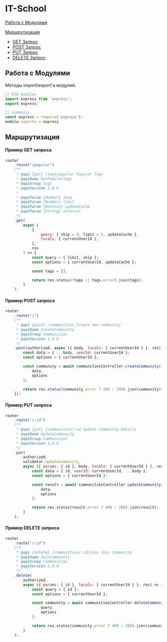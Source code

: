 # IT-School

[Работа с Модулями](#работа-с-модулями)

[Маршрутизация](#маршрутизация)
- [GET Запрос](#пример-get-запроса)
- [POST Запрос](#пример-post-запроса)
- [PUT Запрос](#пример-put-запроса)
- [DELETE Запрос](#пример-delete-запроса)

## Работа с Модулями
Методы import/export'а модулей.

```js
// ES6 modules
import express from 'express';
export express;
```

```js
// Commonjs
const express = require('express');
module.exports = express
```

## Маршрутизация

#### Пример GET запроса
```js
router
    .route("/popular")
    /**
     * @api {get} /tags/popular Popular Tags
     * @apiName GetPopularTags
     * @apiGroup Tags
     * @apiVersion 1.0.0
     *
     * @apiParam {Number} skip
     * @apiParam {Number} limit
     * @apiParam {Boolean} updateCache
     * @apiParam {String} interval
     */
    .get(
        async (
            {
                query: { skip = 0, limit = 5, updateCache },
                locals: { currentUserId },
            },
            res
        ) => {
            const query = { limit, skip };
            const options = { currentUserId, updateCache };

            const tags = [];

            return res.status(!tags || tags.error).json(tags);
        }
    );
```

#### Пример POST запроса
```js
router
    .route("/")
    /**
     * @api {post} /communities Create new community
     * @apiName CreateCommunity
     * @apiGroup Communities
     * @apiVersion 1.0.0
     */
    .post(authorized, async ({ body, locals: { currentUserId } }, res) => {
        const data = { ...body, userId: currentUserId };
        const options = { currentUserId };

        const community = await communitiesController.createCommunity(
            data,
            options
        );

        return res.status(community.error ? 400 : 200).json(community);
    });
```

#### Пример PUT запроса
```js
router
    .route("/:id")
    /**
     * @api {put} /communities/:id Update Community Details
     * @apiName UpdateCommunity
     * @apiGroup Communities
     * @apiVersion 1.0.0
     */
    .put(
        authorized,
        validator.updateCommunity,
        async ({ params: { id }, body, locals: { currentUserId } }, res) => {
            const data = { id, userId: currentUserId, ...body };
            const options = { currentUserId };

            const result = await communitiesController.updateCommunity(
                data,
                options
            );

            return res.status(result.error ? 400 : 200).json(result);
        }
    );
```

#### Пример DELETE запроса
```js
router
    .route("/:id")
    /**
     * @api {delete} /communities/:id/join Join Community
     * @apiName JoinCommunity
     * @apiGroup Communities
     * @apiVersion 1.0.0
     */
    .delete(
        authorized,
        async ({ params: { id }, locals: { currentUserId } }, res) => {
            const query = { id };
            const options = { currentUserId };

            const community = await communitiesController.deleteCommunity(
                query,
                options
            );

            return res.status(community.error ? 400 : 200).json(community);
        }
    );
```
